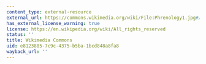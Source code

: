 ```yaml
---
content_type: external-resource
external_url: https://commons.wikimedia.org/wiki/File:Phrenology1.jpg#/media/File:Phrenology1.jpg
has_external_license_warning: true
license: https://en.wikipedia.org/wiki/All_rights_reserved
status: ''
title: Wikimedia Commons
uid: e8123885-7c9c-4375-b5ba-1bcd848a8fa8
wayback_url: ''
---
```


